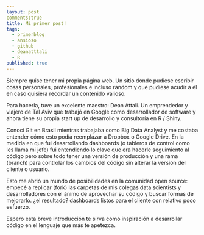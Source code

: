 ```yaml
---
layout: post
comments:true
title: Mi primer post!
tags:
  - primerblog
  - ansioso
  - github
  - deanatttali
  - R
published: true
---
```


Siempre quise tener mi propia página web. Un sitio donde pudiese escribir cosas personales, profesionales e incluso random y que pudiese acudir a él en caso quisiera recordar un contenido valioso.

Para hacerla, tuve un excelente maestro: Dean Attali. Un emprendedor y viajero de Tal Aviv que trabajó en Google como desarrollador de software y ahora tiene su propia start up de desarrollo y consultoría en R / Shiny. 

Conocí Git en Brasil mientras trabajaba como Big Data Analyst y me costaba entender cómo esto podía reemplazar a Dropbox o Google Drive. En la medida en que fui desarrollando dashboards (o tableros de control como les llama mi jefe) fui entendiendo lo clave que era hacerle seguimiento al código pero sobre todo tener una versión de producción y una rama (branch) para controlar los cambios del código sin alterar la versión del cliente o usuario. 

Esto me abrió un mundo de posibilidades en la comunidad open source: empecé a replicar (fork) las carpetas de mis colegas data scientists y desarrolladores con el ánimo de aprovechar su código y buscar formas de mejorarlo. ¿el resultado? dashboards listos para el cliente con relativo poco esfuerzo.

Espero esta breve introducción te sirva como inspiración a desarrollar código en el lenguaje que más te apetezca.